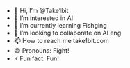 - 👋 Hi, I’m @Take1bit
- 👀 I’m interested in AI
- 🌱 I’m currently learning Fishging
- 💞️ I’m looking to collaborate on AI eng.
- 📫 How to reach me take1bit.com
- 😄 Pronouns: Fight!
- ⚡ Fun fact: Fun!

<!---
Take1bit/Take1bit is a ✨ special ✨ repository because its `README.md` (this file) appears on your GitHub profile.
You can click the Preview link to take a look at your changes.
--->
